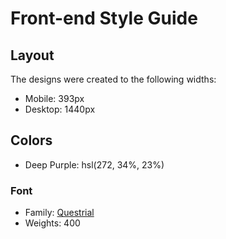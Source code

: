 # Front-end Style Guide

## Layout

The designs were created to the following widths:

- Mobile: 393px
- Desktop: 1440px

## Colors

- Deep Purple: hsl(272, 34%, 23%)

### Font

- Family: [Questrial](https://fonts.google.com/specimen/Questrial)
- Weights: 400